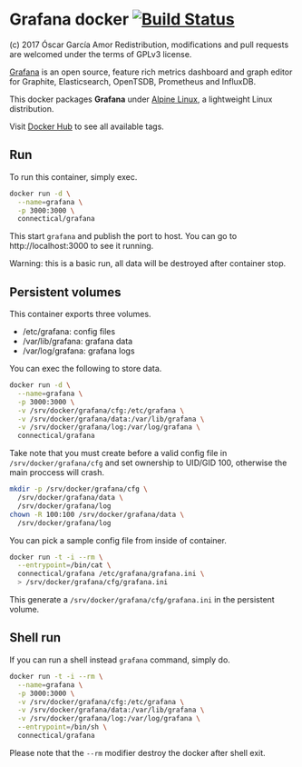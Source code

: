 # Grafana docker [![Build Status](https://travis-ci.org/ogarcia/docker-grafana.svg?branch=master)](https://travis-ci.org/ogarcia/docker-grafana)

(c) 2017 Óscar García Amor Redistribution, modifications and pull
requests are welcomed under the terms of GPLv3 license.

[Grafana][1] is an open source, feature rich metrics dashboard and graph
editor for Graphite, Elasticsearch, OpenTSDB, Prometheus and InfluxDB.

This docker packages **Grafana** under [Alpine Linux][2], a lightweight
Linux distribution.

Visit [Docker Hub][3] to see all available tags.

[1]: https://grafana.com/
[2]: https://alpinelinux.org/
[3]: https://hub.docker.com/r/connectical/tor/

## Run

To run this container, simply exec.

```sh
docker run -d \
  --name=grafana \
  -p 3000:3000 \
  connectical/grafana
```

This start `grafana` and publish the port to host. You can go to
http://localhost:3000 to see it running.

Warning: this is a basic run, all data will be destroyed after container
stop.

## Persistent volumes

This container exports three volumes.

- /etc/grafana: config files
- /var/lib/grafana: grafana data
- /var/log/grafana: grafana logs

You can exec the following to store data.

```sh
docker run -d \
  --name=grafana \
  -p 3000:3000 \
  -v /srv/docker/grafana/cfg:/etc/grafana \
  -v /srv/docker/grafana/data:/var/lib/grafana \
  -v /srv/docker/grafana/log:/var/log/grafana \
  connectical/grafana
```

Take note that you must create before a valid config file in
`/srv/docker/grafana/cfg` and set ownership to UID/GID 100, otherwise the
main proccess will crash.

```sh
mkdir -p /srv/docker/grafana/cfg \
  /srv/docker/grafana/data \
  /srv/docker/grafana/log
chown -R 100:100 /srv/docker/grafana/data \
  /srv/docker/grafana/log
```

You can pick a sample config file from inside of container.

```sh
docker run -t -i --rm \
  --entrypoint=/bin/cat \
  connectical/grafana /etc/grafana/grafana.ini \
  > /srv/docker/grafana/cfg/grafana.ini
```

This generate a `/srv/docker/grafana/cfg/grafana.ini` in the persistent
volume.

## Shell run

If you can run a shell instead `grafana` command, simply do.

```sh
docker run -t -i --rm \
  --name=grafana \
  -p 3000:3000 \
  -v /srv/docker/grafana/cfg:/etc/grafana \
  -v /srv/docker/grafana/data:/var/lib/grafana \
  -v /srv/docker/grafana/log:/var/log/grafana \
  --entrypoint=/bin/sh \
  connectical/grafana
```

Please note that the `--rm` modifier destroy the docker after shell exit.
